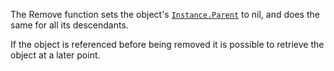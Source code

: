 The Remove function sets the object's [`Instance.Parent`](https://create.roblox.com/docs/reference/engine/classes/Instance#Parent) to nil, and
does the same for all its descendants.

If the object is referenced before being removed it is possible to
retrieve the object at a later point.